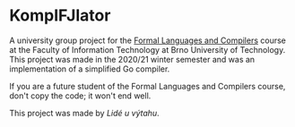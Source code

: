 # KompIFJlator

A university group project for the [Formal Languages and Compilers](https://www.fit.vut.cz/study/course/13981/.en) course at the Faculty of Information Technology at Brno University of Technology. This project was made in the 2020/21 winter semester and was an implementation of a simplified Go compiler.

If you are a future student of the Formal Languages and Compilers course, don't copy the code; it won't end well.

This project was made by *Lidé u výtahu*.
